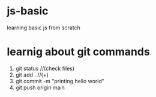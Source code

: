# js-basic

learning basic js from scratch

# learnig about git commands

1. git status //(check files)
2. git add . //(+)
3. git commit -m "printing hello world"
4. git push origin main
